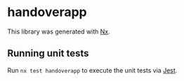 # handoverapp

This library was generated with [Nx](https://nx.dev).

## Running unit tests

Run `nx test handoverapp` to execute the unit tests via [Jest](https://jestjs.io).

